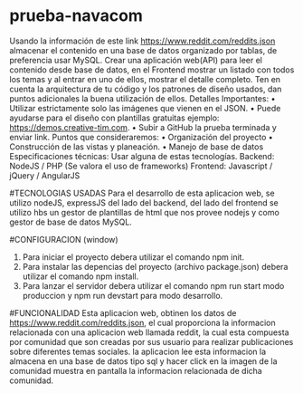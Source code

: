 # prueba-navacom
Usando la información de este link https://www.reddit.com/reddits.json almacenar el
contenido en una base de datos organizado por tablas, de preferencia usar MySQL. Crear
una aplicación web(API) para leer el contenido desde base de datos, en el Frontend
mostrar un listado con todos los temas y al entrar en uno de ellos, mostrar el detalle
completo. Ten en cuenta la arquitectura de tu código y los patrones de diseño usados, dan
puntos adicionales la buena utilización de ellos.
Detalles Importantes:
• Utilizar estrictamente solo las imágenes que vienen en el JSON.
• Puede ayudarse para el diseño con plantillas gratuitas
ejemplo: https://demos.creative-tim.com.
• Subir a GitHub la prueba terminada y enviar link.
Puntos que consideraremos:
• Organización del proyecto
• Construcción de las vistas y planeación.
• Manejo de base de datos
Especificaciones técnicas:
Usar alguna de estas tecnologías.
Backend: NodeJS / PHP (Se valora el uso de frameworks)
Frontend: Javascript / jQuery / AngularJS

#TECNOLOGIAS USADAS 
Para el desarrollo de esta aplicacion web, se utilizo nodeJS, expressJS del lado del backend, del lado del frontend se utilizo hbs un gestor de plantillas de html que nos provee nodejs y como gestor de base de datos MySQL.

#CONFIGURACION (window)
1. Para iniciar el proyecto debera utilizar el comando npm init.
2. Para instalar las depencias del proyecto (archivo package.json) debera utilizar el comando npm install.
3. Para lanzar el servidor debera utilizar el comando npm run start modo produccion y npm run devstart para modo desarrollo.

#FUNCIONALIDAD
Esta aplicacion web, obtinen los datos de https://www.reddit.com/reddits.json, el cual proporciona la informacion relacionada con una aplicacion web llamada reddit, la cual esta compuesta por comunidad que son creadas por sus usuario para realizar publicaciones sobre diferentes temas 
sociales. la aplicacion lee esta informacion la almacena en una base de datos tipo sql y hacer click en la imagen de la comunidad muestra en pantalla la informacion relacionada de dicha comunidad.
